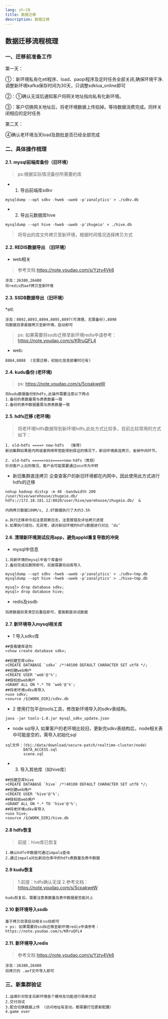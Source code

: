 ```yaml
---
lang: zh-CN
title: 数据迁移
description: 数据迁移
---
```


## 数据迁移流程梳理

### 一、迁移前准备工作

第一天：

①：新环境私有化etl程序、load、paopi程序及定时任务全部关闭,确保环境干净.调整新环境kafka保存时间为30天，只调整sdklua_online即可 

②：①确认无误后通知客户将网关地址指向私有化新环境。 

③：客户切换网关地址后，将老环境数据上传掐掉。等待数据消费完成。同样关闭相应的定时任务 

第二天：

④确认老环境当天load及跑批是否已经全部完成

### 二、具体操作梳理

#### 2.1. mysql前端库备份（旧环境）
> ps:根据实际情况备份所需要的库

* 1. 导出前端库sdkv
```
mysqldump --opt sdkv -hweb -uweb -p'zanalytics' > ./sdkv.db
```

* 2. 导出元数据库hive
```
mysqldump --opt hive -hweb -uweb -p'zhugeio' > ./hive.db
```

> 将导出的库文件拷贝至新环境，根据时间情况选择拷贝方式

#### 2.2. REDIS数据导出 （旧环境）
* web相关
> 参考文档  https://note.youdao.com/s/Yzty4Vk6
```shell
涉及：26380,26480
将redis的aof拷贝至新环境
```

#### 2.3. SSDB数据导出（旧环境）
*etl: 
```shell
涉及：8892,8893,8894,8895,8897(可清理，无需备份),8898
将数据目录直接拷贝至新环境，启动即可
```
> ps: 如果需要将ssdb迁移至新环境redis中请参考：https://note.youdao.com/s/KRruQFL4

* web:
```shell
8884,8888  (无需迁移，初始化信息部署时已有)
```


#### 2.4. kudu备份 (老环境)

> ps: https://note.youdao.com/s/5cpakweW
```
将kudu数据备份到hdfs,此操作需要注意以下两点
1.备份的表数量需与原表数量一致
2.备份的表中数据量需与原表数量一致
```

#### 2.5. hdfs迁移 (老环境)

> 将老环境hdfs数据导到新环境hdfs,此处方式比较多，目前比较常用的方式如下：

```
1. old—hdfs ====> new-hdfs  （推荐）
新旧集群如果是内网或者网络带宽能得到保证的情况下，新旧环境直连拷贝，省掉中间环节。

2. old-hdfs =====>oss====>new-hdfs（常规）
针对客户上云的情况，客户会可能需要通过oss作为中转
```

* 新旧集群直连拷贝
企查查客户的新旧环境都在内网中，因此使用此方式进行hdfs的迁移
```
nohup hadoop distcp -m 48 -bandwidth 200 /user/hive/warehouse/zhugeio.db/ hdfs://172.18.181.12:8020/user/hive/warehouse/zhugeio.db/  &

内网拷贝数据100M/s, 2.8T数据执行了大约3.5h  

a.执行迁移命令后注意观察日志，注意报错及评估拷贝进度
b.如果执行成功，无异常，请对新旧环境的hdfs数据进行对比 ‘du’
```


#### 2.6. 清理新环境测试应用app，避免appId重复导致的冲突
* mysql中信息
```
1.将新环境的mysql中各个库备份
2.备份完成后删除即可，后面需要将旧库导入

mysqldump --opt sdkv -hweb -uweb -p'zanalytics' > ./sdkv—tmp.db
mysqldump --opt hive -hweb -uweb -p'zanalytics' > ./hive—tmp.db

mysql> drop database sdkv;
mysql> drop database hive;
```
* redis及ssdb
```
将原数据目录清空后重启即可，里面都是测试数据
```

#### 2.7. 新环境导入mysql相关库
* 1 导入sdkv库

```
##查看建库语句
>show create database sdkv;

##创建空库sdkv
>CREATE DATABASE `sdkv` /*!40100 DEFAULT CHARACTER SET utf8 */;
##创建web用户
>CREATE USER 'web'@'%';
##授权给web用户
>GRANT ALL ON *.* TO 'web'@'%';
##将老环境sdkv库导入
>use sdkv;
>source /${WORK_DIR}/sdkv.db
```

* 2 使用打包平台tools工具，修改新环境导入的sdkv表结构。

```
java -jar tools-1.0.jar mysql_sdkv_update.json
```

* node sql导入
如果客户的老环境比较旧，更新完sdkv表结构后，node相关表中可能是空的，需导入初始化sql
```
sql文件：（tbj:/data/download/secure-patch/realtime-cluster/node）
        DATA_ACCESS.sql
        scene.sql
```


* 3. 导入其他库（如hive库）
```
##创建空库hive
>CREATE DATABASE `hive` /*!40100 DEFAULT CHARACTER SET utf8 */;
##创建web用户
>CREATE USER 'hive'@'%';
##授权给web用户
>GRANT ALL ON *.* TO 'hive'@'%';
##将老环境sdkv库导入
>use hive;
>source /${WORK_DIR}/hive.db
```


#### 2.8 hdfs恢复
> 前提：hive库已恢复
```
1.确认hdfs中数据可通过impala查询
2.通过impala对比新旧仓库中的hdfs表数量及表中数据
```
#### 2.9 kudu恢复
> 1.前提：hdfs确认无误  2.参考文档：https://note.youdao.com/s/5cpakweW
```
kudu恢复后，需要注意表数量及表中数据是否能对上
```


#### 2.10 新环境导入ssdb
```
基于拷贝目录启动相关ssdb即可
> ps: 如果需要将ssdb迁移至新环境redis中请参考：https://note.youdao.com/s/KRruQFL4
```

#### 2.11. 新环境导入redis

> 参考文档  https://note.youdao.com/s/Yzty4Vk6
```shell
涉及：26380,26480
将拷贝的 .aof文件导入即可
```

### 三、新集群验证
```
1.运维针对恢复后新环境各个模块及功能进行简单测试
2.交付测试
3.配合切换数据上传 （访问地址有变动，都需要打包更新配置）
4.game over
```